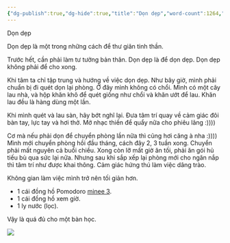 ```yaml
---
{"dg-publish":true,"dg-hide":true,"title":"Dọn dẹp","word-count":1264,"tags":["journal","publish"],"permalink":"/0-journal/nam-2023/thang-8/2023-08-21/","hide":true,"dgPassFrontmatter":true}
---
```



Dọn dẹp

Dọn dẹp là một trong những cách để thư giãn tinh thần.

Trước hết, cần phải làm tư tưởng bản thân.
Dọn dẹp là để dọn dẹp.
Dọn dẹp không phải để cho xong.

Khi tâm ta chỉ tập trung và hướng về việc dọn dẹp.
Như bây giờ, mình phải chuẩn bị đi quét dọn lại phòng.
Ở đây mình không có chổi. Mình có một cây lau nhà, và hộp khăn khô để quét giống như chổi và khăn ướt để lau. Khăn lau đều là hàng dùng một lần.

Khi mình quét và lau sàn, hãy bớt nghĩ lại.
Đưa tâm trí quay về cảm giác đôi bàn tay, lực tay và hơi thở.
Mở nhạc thiền để quẩy nữa cho phiêu lãng :))))

Cơ mà nếu phải dọn để chuyển phòng lần nữa thì cũng hơi căng à nha :))))
Mình mới chuyển phòng hồi đầu tháng, cách đây 2, 3 tuần xong.
Chuyển phải mất nguyên cả buổi chiều. Xong còn lỡ mất giờ ăn tối, phải ăn gói hủ tiếu bù qua sức lại nữa.
Nhưng sau khi sắp xếp lại phòng mới cho ngăn nắp thì tâm trí như được khai thông. Cảm giác hứng thú làm việc dâng trào. 

Không gian làm việc mình trở nên tối giản hơn.
- 1 cái đồng hồ Pomodoro [minee 3](https://mineetimer.com/products/minee3).
- 1 cái đồng hồ xem giờ.
- 1 ly nước (lọc).

Vậy là quá đủ cho một bàn học.

![](https://i.imgur.com/ZErCxX7.jpeg)

